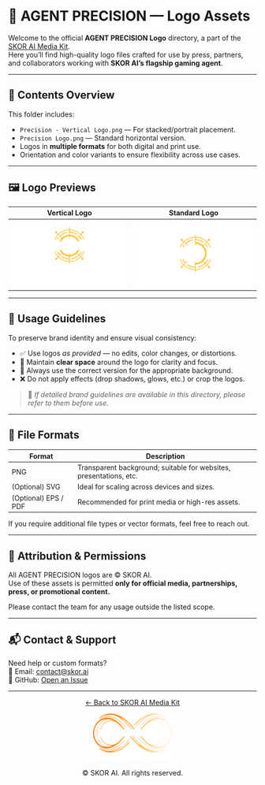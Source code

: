 # 🎯 AGENT PRECISION — Logo Assets

Welcome to the official **AGENT PRECISION Logo** directory, a part of the [SKOR AI Media Kit](https://github.com/TheSkorAI/SKOR-AI).  
Here you’ll find high-quality logo files crafted for use by press, partners, and collaborators working with **SKOR AI’s flagship gaming agent**.

---

## 📂 Contents Overview

This folder includes:

- `Precision - Vertical Logo.png` — For stacked/portrait placement.
- `Precision Logo.png` — Standard horizontal version.
- Logos in **multiple formats** for both digital and print use.
- Orientation and color variants to ensure flexibility across use cases.

---

## 🖼️ Logo Previews

| Vertical Logo | Standard Logo |
|:-------------:|:-------------:|
| ![Vertical Logo](./Precision%20-%20Vetical%20Logo.png) | ![Standard Logo](./Precision%20Logo.png) |

---

## 📐 Usage Guidelines

To preserve brand identity and ensure visual consistency:

- ✅ Use logos *as provided* — no edits, color changes, or distortions.
- 🔲 Maintain **clear space** around the logo for clarity and focus.
- 🧩 Always use the correct version for the appropriate background.
- ❌ Do not apply effects (drop shadows, glows, etc.) or crop the logos.

> 📘 *If detailed brand guidelines are available in this directory, please refer to them before use.*

---

## 📁 File Formats

| Format | Description |
|--------|-------------|
| PNG | Transparent background; suitable for websites, presentations, etc. |
| (Optional) SVG | Ideal for scaling across devices and sizes. |
| (Optional) EPS / PDF | Recommended for print media or high-res assets. |

If you require additional file types or vector formats, feel free to reach out.

---

## 💼 Attribution & Permissions

All AGENT PRECISION logos are © SKOR AI.  
Use of these assets is permitted **only for official media, partnerships, press, or promotional content.**

Please contact the team for any usage outside the listed scope.

---

## 📬 Contact & Support

Need help or custom formats?  
📧 Email: [contact@skor.ai](mailto:contact@skor.ai)  
💬 GitHub: [Open an Issue](https://github.com/TheSkorAI/SKOR-AI/issues)

---

<p align="center">
  <a href="https://github.com/TheSkorAI/SKOR-AI">
    ← Back to SKOR AI Media Kit
  </a>
</p>

<p align="center">
  <img src="./SKOR%20AI%20Agents%20Logo%20(Primary).png" alt="SKOR AI Logo" width="160" />
</p>

<p align="center">
  © SKOR AI. All rights reserved.
</p>
